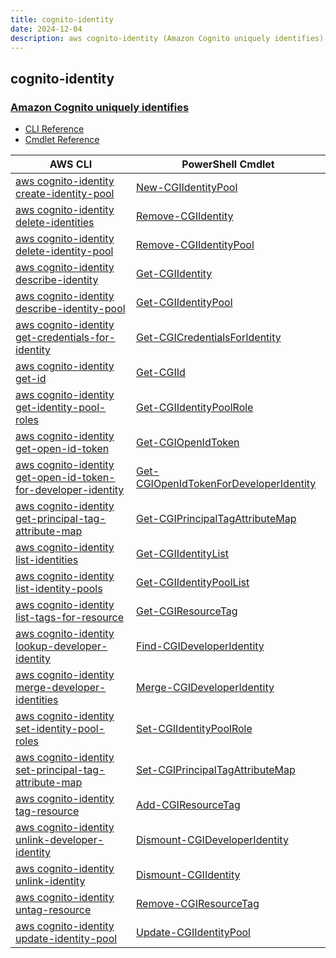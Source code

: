 ```yaml
---
title: cognito-identity
date: 2024-12-04
description: aws cognito-identity (Amazon Cognito uniquely identifies) command/cmdlet list.
---
```


## cognito-identity

### [Amazon Cognito uniquely identifies](https://aws.amazon.com/cognito/)

* [CLI Reference](https://awscli.amazonaws.com/v2/documentation/api/latest/reference/cognito-identity/index.html)
* [Cmdlet Reference](https://docs.aws.amazon.com/powershell/latest/reference/items/Amazon_Cognito_Identity_cmdlets.html)

|AWS CLI|PowerShell Cmdlet|
|----|----|
|[aws cognito-identity create-identity-pool](https://awscli.amazonaws.com/v2/documentation/api/latest/reference/cognito-identity/create-identity-pool.html)|[New-CGIIdentityPool](https://docs.aws.amazon.com/powershell/latest/reference/items/New-CGIIdentityPool.html)|
|[aws cognito-identity delete-identities](https://awscli.amazonaws.com/v2/documentation/api/latest/reference/cognito-identity/delete-identities.html)|[Remove-CGIIdentity](https://docs.aws.amazon.com/powershell/latest/reference/items/Remove-CGIIdentity.html)|
|[aws cognito-identity delete-identity-pool](https://awscli.amazonaws.com/v2/documentation/api/latest/reference/cognito-identity/delete-identity-pool.html)|[Remove-CGIIdentityPool](https://docs.aws.amazon.com/powershell/latest/reference/items/Remove-CGIIdentityPool.html)|
|[aws cognito-identity describe-identity](https://awscli.amazonaws.com/v2/documentation/api/latest/reference/cognito-identity/describe-identity.html)|[Get-CGIIdentity](https://docs.aws.amazon.com/powershell/latest/reference/items/Get-CGIIdentity.html)|
|[aws cognito-identity describe-identity-pool](https://awscli.amazonaws.com/v2/documentation/api/latest/reference/cognito-identity/describe-identity-pool.html)|[Get-CGIIdentityPool](https://docs.aws.amazon.com/powershell/latest/reference/items/Get-CGIIdentityPool.html)|
|[aws cognito-identity get-credentials-for-identity](https://awscli.amazonaws.com/v2/documentation/api/latest/reference/cognito-identity/get-credentials-for-identity.html)|[Get-CGICredentialsForIdentity](https://docs.aws.amazon.com/powershell/latest/reference/items/Get-CGICredentialsForIdentity.html)|
|[aws cognito-identity get-id](https://awscli.amazonaws.com/v2/documentation/api/latest/reference/cognito-identity/get-id.html)|[Get-CGIId](https://docs.aws.amazon.com/powershell/latest/reference/items/Get-CGIId.html)|
|[aws cognito-identity get-identity-pool-roles](https://awscli.amazonaws.com/v2/documentation/api/latest/reference/cognito-identity/get-identity-pool-roles.html)|[Get-CGIIdentityPoolRole](https://docs.aws.amazon.com/powershell/latest/reference/items/Get-CGIIdentityPoolRole.html)|
|[aws cognito-identity get-open-id-token](https://awscli.amazonaws.com/v2/documentation/api/latest/reference/cognito-identity/get-open-id-token.html)|[Get-CGIOpenIdToken](https://docs.aws.amazon.com/powershell/latest/reference/items/Get-CGIOpenIdToken.html)|
|[aws cognito-identity get-open-id-token-for-developer-identity](https://awscli.amazonaws.com/v2/documentation/api/latest/reference/cognito-identity/get-open-id-token-for-developer-identity.html)|[Get-CGIOpenIdTokenForDeveloperIdentity](https://docs.aws.amazon.com/powershell/latest/reference/items/Get-CGIOpenIdTokenForDeveloperIdentity.html)|
|[aws cognito-identity get-principal-tag-attribute-map](https://awscli.amazonaws.com/v2/documentation/api/latest/reference/cognito-identity/get-principal-tag-attribute-map.html)|[Get-CGIPrincipalTagAttributeMap](https://docs.aws.amazon.com/powershell/latest/reference/items/Get-CGIPrincipalTagAttributeMap.html)|
|[aws cognito-identity list-identities](https://awscli.amazonaws.com/v2/documentation/api/latest/reference/cognito-identity/list-identities.html)|[Get-CGIIdentityList](https://docs.aws.amazon.com/powershell/latest/reference/items/Get-CGIIdentityList.html)|
|[aws cognito-identity list-identity-pools](https://awscli.amazonaws.com/v2/documentation/api/latest/reference/cognito-identity/list-identity-pools.html)|[Get-CGIIdentityPoolList](https://docs.aws.amazon.com/powershell/latest/reference/items/Get-CGIIdentityPoolList.html)|
|[aws cognito-identity list-tags-for-resource](https://awscli.amazonaws.com/v2/documentation/api/latest/reference/cognito-identity/list-tags-for-resource.html)|[Get-CGIResourceTag](https://docs.aws.amazon.com/powershell/latest/reference/items/Get-CGIResourceTag.html)|
|[aws cognito-identity lookup-developer-identity](https://awscli.amazonaws.com/v2/documentation/api/latest/reference/cognito-identity/lookup-developer-identity.html)|[Find-CGIDeveloperIdentity](https://docs.aws.amazon.com/powershell/latest/reference/items/Find-CGIDeveloperIdentity.html)|
|[aws cognito-identity merge-developer-identities](https://awscli.amazonaws.com/v2/documentation/api/latest/reference/cognito-identity/merge-developer-identities.html)|[Merge-CGIDeveloperIdentity](https://docs.aws.amazon.com/powershell/latest/reference/items/Merge-CGIDeveloperIdentity.html)|
|[aws cognito-identity set-identity-pool-roles](https://awscli.amazonaws.com/v2/documentation/api/latest/reference/cognito-identity/set-identity-pool-roles.html)|[Set-CGIIdentityPoolRole](https://docs.aws.amazon.com/powershell/latest/reference/items/Set-CGIIdentityPoolRole.html)|
|[aws cognito-identity set-principal-tag-attribute-map](https://awscli.amazonaws.com/v2/documentation/api/latest/reference/cognito-identity/set-principal-tag-attribute-map.html)|[Set-CGIPrincipalTagAttributeMap](https://docs.aws.amazon.com/powershell/latest/reference/items/Set-CGIPrincipalTagAttributeMap.html)|
|[aws cognito-identity tag-resource](https://awscli.amazonaws.com/v2/documentation/api/latest/reference/cognito-identity/tag-resource.html)|[Add-CGIResourceTag](https://docs.aws.amazon.com/powershell/latest/reference/items/Add-CGIResourceTag.html)|
|[aws cognito-identity unlink-developer-identity](https://awscli.amazonaws.com/v2/documentation/api/latest/reference/cognito-identity/unlink-developer-identity.html)|[Dismount-CGIDeveloperIdentity](https://docs.aws.amazon.com/powershell/latest/reference/items/Dismount-CGIDeveloperIdentity.html)|
|[aws cognito-identity unlink-identity](https://awscli.amazonaws.com/v2/documentation/api/latest/reference/cognito-identity/unlink-identity.html)|[Dismount-CGIIdentity](https://docs.aws.amazon.com/powershell/latest/reference/items/Dismount-CGIIdentity.html)|
|[aws cognito-identity untag-resource](https://awscli.amazonaws.com/v2/documentation/api/latest/reference/cognito-identity/untag-resource.html)|[Remove-CGIResourceTag](https://docs.aws.amazon.com/powershell/latest/reference/items/Remove-CGIResourceTag.html)|
|[aws cognito-identity update-identity-pool](https://awscli.amazonaws.com/v2/documentation/api/latest/reference/cognito-identity/update-identity-pool.html)|[Update-CGIIdentityPool](https://docs.aws.amazon.com/powershell/latest/reference/items/Update-CGIIdentityPool.html)|

